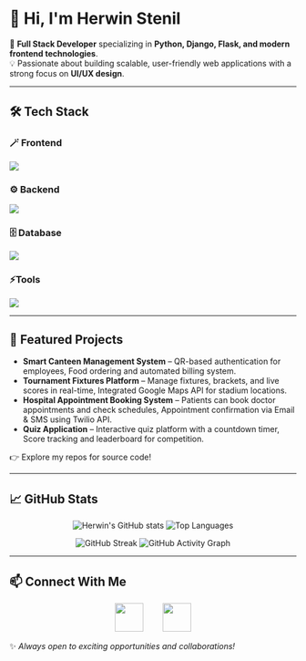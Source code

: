 # 👋 Hi, I'm Herwin Stenil  

🚀 **Full Stack Developer** specializing in **Python, Django, Flask, and modern frontend technologies**.  
💡 Passionate about building scalable, user-friendly web applications with a strong focus on **UI/UX design**.  

---

## 🛠 Tech Stack  

### 🪄 Frontend  
<p>
  <img src="https://skillicons.dev/icons?i=html,css,js,bootstrap" />
</p>

### ⚙️ Backend  
<p>
  <img src="https://skillicons.dev/icons?i=python,django,flask" />
</p>

### 🗄️ Database  
<p>
  <img src="https://skillicons.dev/icons?i=sqlite,mongodb" />
</p>

### ⚡Tools  
<p>
  <img src="https://skillicons.dev/icons?i=git,github,vscode" />
</p>

---

## 🌟 Featured Projects
- **Smart Canteen Management System** – QR-based authentication for employees, Food ordering and automated billing system.  
- **Tournament Fixtures Platform** – Manage fixtures, brackets, and live scores in real-time, Integrated Google Maps API for stadium locations.
- **Hospital Appointment Booking System** – Patients can book doctor appointments and check schedules, Appointment confirmation via Email & SMS using Twilio API.  
- **Quiz Application** – Interactive quiz platform with a countdown timer, Score tracking and leaderboard for competition.  

👉 Explore my repos for source code!

---

## 📈 GitHub Stats

<p align="center">
  <img src="https://github-readme-stats.vercel.app/api?username=Herwinstenil&show_icons=true&theme=blue-green&hide_border=false" alt="Herwin's GitHub stats" />
  <img src="https://github-readme-stats.vercel.app/api/top-langs/?username=Herwinstenil&layout=compact&theme=blue-green&hide_border=false" alt="Top Languages" />
</p>
<p align="center">
  <img src="https://github-readme-streak-stats.herokuapp.com/?user=Herwinstenil&theme=blue-green&hide_border=false" alt="GitHub Streak" />
  <img src="https://github-readme-activity-graph.vercel.app/graph?username=Herwinstenil&bg_color=0d1117&color=00e4ff&line=00e4ff&point=ffffff&area=true&hide_border=false" alt="GitHub Activity Graph" />
</p>
</p>

---

## 📫 Connect With Me  

<p align="center">
  <a href="mailto:herwinstenil24@gmail.com" style="text-decoration:none; margin: 0 15px;">
    <img src="https://skillicons.dev/icons?i=gmail" width="50" height="50" />
  </a>
  <a href="https://www.linkedin.com/in/herwin-stenil-e-b65317263" style="text-decoration:none; margin: 0 15px;">
    <img src="https://skillicons.dev/icons?i=linkedin" width="50" height="50" />
  </a>
</p>


✨ *Always open to exciting opportunities and collaborations!*  

